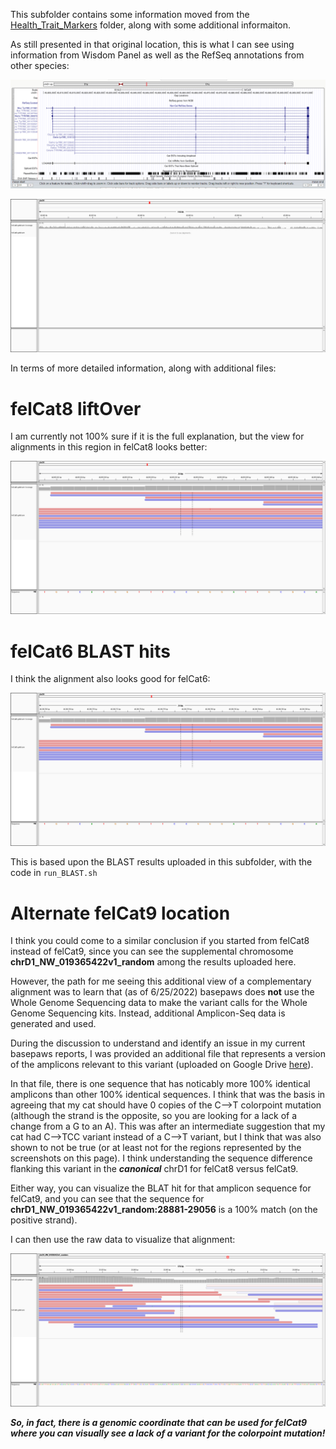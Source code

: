 This subfolder contains some information moved from the [Health_Trait_Markers](https://github.com/cwarden45/Bastu_Cat_Genome/edit/master/Basepaws_Notes/Health_Trait_Markers) folder, along with some additional informaiton.

As still presented in that original location, this is what I can see using information from Wisdom Panel as well as the RefSeq annotations from other species:

![Possible UCSC TYR footprint](https://github.com/cwarden45/Bastu_Cat_Genome/blob/master/Basepaws_Notes/Health_Trait_Markers/UCSC-TYR.PNG "Possible UCSC TYR footprint")

![alignment of Basepaws data for region above](https://github.com/cwarden45/Bastu_Cat_Genome/blob/master/Basepaws_Notes/Health_Trait_Markers/UCSC-TYR-IGV_screenshot.PNG "alignment of Basepaws data for region above")

In terms of more detailed information, along with additional files:

# felCat8 liftOver

I am currently not 100% sure if it is the full explanation, but the view for alignments in this region in felCat8 looks better:

![alignment of Basepaws data for felCat8 liftOver](https://github.com/cwarden45/Bastu_Cat_Genome/blob/master/Basepaws_Notes/Health_Trait_Markers/UCSC-felCat8_liftOver-TYR-IGV_screenshot.PNG "alignment of Basepaws data for felCat8 liftOver")

# felCat6 BLAST hits

I think the alignment also looks good for felCat6:

![alignment of Basepaws data for felCat6 BLAST mapping](https://github.com/cwarden45/Bastu_Cat_Genome/blob/master/Basepaws_Notes/Health_Trait_Markers/UCSC-felCat6_BLAST-TYR-IGV_screenshot.PNG "alignment of Basepaws data for felCat6 BLAST mapping")

This is based upon the BLAST results uploaded in this subfolder, with the code in `run_BLAST.sh`

# Alternate felCat9 location

I think you could come to a similar conclusion if you started from felCat8 instead of felCat9, since you can see the supplemental chromosome **chrD1_NW_019365422v1_random** among the results uploaded here.

However, the path for me seeing this additional view of a complementary alignment was to learn that (as of 6/25/2022) basepaws does **not** use the Whole Genome Sequencing data to make the variant calls for the Whole Genome Sequencing kits.  Instead, additional Amplicon-Seq data is generated and used.

During the discussion to understand and identify an issue in my current basepaws reports, I was provided an additional file that represents a version of the amplicons relevant to this variant (uploaded on Google Drive [here](https://drive.google.com/file/d/1j_JWYY0Yq7A_jQJ34TUu-HbW1EyqAA8Q/view?usp=sharing)).

In that file, there is one sequence that has noticably more 100% identical amplicons than other 100% identical sequences.  I think that was the basis in agreeing that my cat should have 0 copies of the C-->T colorpoint mutation (although the strand is the opposite, so you are looking for a lack of a change from a G to an A).  This was after an intermediate suggestion that my cat had C-->TCC variant instead of a C-->T variant, but I think that was also shown to not be true (or at least not for the regions represented by the screenshots on this page).  I think understanding the sequence difference flanking this variant in the ***canonical*** chrD1 for felCat8 versus felCat9.

Either way, you can visualize the BLAT hit for that amplicon sequence for felCat9, and you can see that the sequence for **chrD1_NW_019365422v1_random:28881-29056** is a 100% match (on the positive strand).

I can then use the raw data to visualize that alignment:

![alignment of Basepaws data for alternate felCat9 position](IGV-NW_019365422v1-amplicon-BLAT-felCat9.PNG "alignment of Basepaws data for alternate felCat9 position")

***So, in fact, there is a genomic coordinate that can be used for felCat9 where you can visually see a lack of a variant for the colorpoint mutation!***
